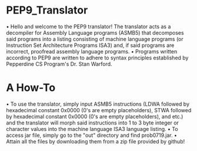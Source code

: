 # PEP9_Translator
• Hello and welcome to the PEP9 translator! The translator acts as a decompiler for 
Assembly Language programs (ASMB5) that decomposes said programs into a listing consisting of machine language programs (or Instruction Set Architecture Programs ISA3) and, if said programs are incorrect, proofread assembly language programs. • Programs written according to PEP9 are written to adhere to syntax principles established by Pepperdine CS Program's Dr. Stan Warford.

# A How-To
• To use the translator, simply input ASMB5 instructions (LDWA followed by hexadecimal constant 0x0000 (0's are empty placeholders), STWA followed by hexadecimal constant 0x0000 (0's are empty placeholders), and etc.)
and the translator will morph said instructions into 1 to 3 byte integer or character values 
into the machine language ISA3 language listing. 
• To access jar file, simply go to the "out" directory and find prob0719.jar. • Attain all the files by downloading them from a zip file provided by github!
